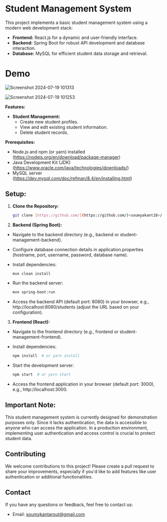 # Student Management System

This project implements a basic student management system using a modern web development stack:

- **Frontend:** React.js for a dynamic and user-friendly interface.
- **Backend:** Spring Boot for robust API development and database interaction.
- **Database:** MySQL for efficient student data storage and retrieval.

# Demo
![Screenshot 2024-07-19 101313](https://github.com/user-attachments/assets/10be858d-38ed-4e59-a9c3-5655ef5c9cbb)

![Screenshot 2024-07-19 101253](https://github.com/user-attachments/assets/1e2aec6d-6ba6-4583-8145-1722c9d6086c)




**Features:**

- **Student Management:**
    - Create new student profiles.
    - View and edit existing student information.
    - Delete student records.



**Prerequisites:**

- Node.js and npm (or yarn) installed (https://nodejs.org/en/download/package-manager)
- Java Development Kit (JDK) (https://www.oracle.com/java/technologies/downloads/)
- MySQL server (https://dev.mysql.com/doc/refman/8.4/en/installing.html)

## Setup:

1. **Clone the Repository:**

   ```bash
   git clone [https://github.com/](https://github.com/)<soumyakant18>/StudentManagement_React.git

2. **Backend (Spring Boot):**

- Navigate to the backend directory (e.g., backend or student-management-backend).

- Configure database connection details in application.properties (hostname, port, username, password, database name).
- Install dependencies:

  ```bash
  mvn clean install

- Run the backend server:

  ```bash
  mvn spring-boot:run

- Access the backend API (default port: 8080) in your browser, e.g., http://localhost:8080/students (adjust the URL based on your configuration).


3. **Frontend (React):**
   
 -  Navigate to the frontend directory (e.g., frontend or student-management-frontend).

 - Install dependencies:

   ```bash
   npm install  # or yarn install

 - Start the development server:

   ```bash
   npm start  # or yarn start

 - Access the frontend application in your browser (default port: 3000), e.g., http://localhost:3000.


## Important Note:

  This student management system is currently designed for demonstration purposes only. Since it lacks authentication, the data is accessible to anyone who can access the application. In a production environment, implementing user authentication and access control is crucial to protect student data.


## Contributing
We welcome contributions to this project! Please create a pull request to share your improvements, especially if you'd like to add features like user authentication or additional functionalities.

## Contact
If you have any questions or feedback, feel free to contact us:

- Email: soumykantarout@gmail.com




